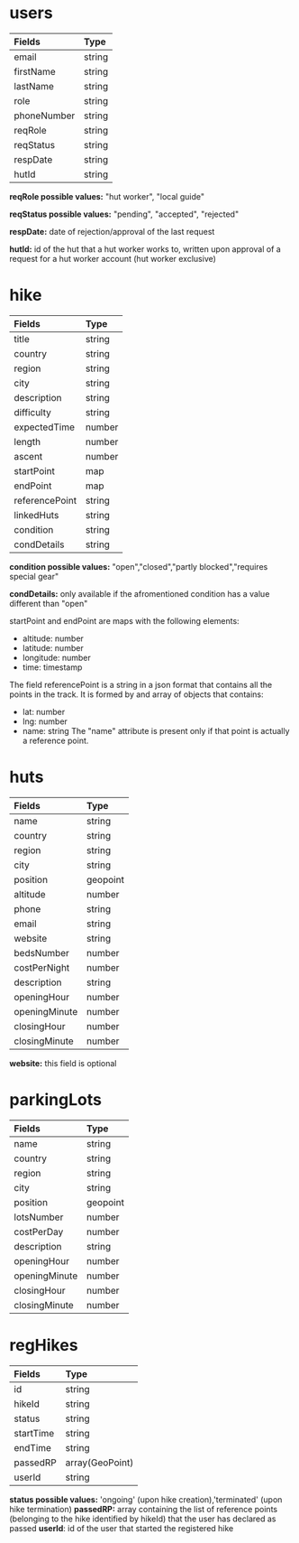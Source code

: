 # users

| Fields    | Type   |
| :-------- | :----- |
| email     | string |
| firstName | string |
| lastName  | string |
| role      | string |
| phoneNumber | string |
| reqRole   | string |
| reqStatus | string |
| respDate      | string |
| hutId       | string |


**reqRole possible values:** "hut worker", "local guide"

**reqStatus possible values:** "pending", "accepted", "rejected"

**respDate:** date of rejection/approval of the last request

**hutId:** id of the hut that a hut worker works to, written upon approval of a request for a hut worker account (hut worker exclusive)


# hike

| Fields         | Type   |
| :------------- | :----- |
| title          | string |
| country        | string |
| region         | string |
| city           | string |
| description    | string |
| difficulty     | string |
| expectedTime   | number |
| length         | number |
| ascent         | number |
| startPoint     | map    |
| endPoint       | map    |
| referencePoint | string |
| linkedHuts     | string |
| condition      | string |
| condDetails    | string |

**condition possible values:** "open","closed","partly blocked","requires special gear"

**condDetails:** only available if the afromentioned condition has a value different than "open"


startPoint and endPoint are maps with the following elements:
- altitude: number
- latitude: number
- longitude: number
- time: timestamp

The field referencePoint is a string in a json format that contains all the points in the track. It is formed by and array of objects that contains:
- lat: number
- lng: number
- name: string
The "name" attribute is present only if that point is actually a reference point.

# huts

| Fields        | Type     |
| :------------ | :------- |
| name          | string   |
| country       | string   |
| region        | string   |
| city          | string   |
| position      | geopoint |
| altitude      | number   |
| phone         | string   |
| email         | string   |
| website       | string   |
| bedsNumber    | number   |
| costPerNight  | number   |
| description   | string   |
| openingHour   | number   |
| openingMinute | number   |
| closingHour   | number   |
| closingMinute | number   |

**website:** this field is optional

# parkingLots

| Fields        | Type     |
| :------------ | :------- |
| name          | string   |
| country       | string   |
| region        | string   |
| city          | string   |
| position      | geopoint |
| lotsNumber    | number   |
| costPerDay    | number   |
| description   | string   |
| openingHour   | number   |
| openingMinute | number   |
| closingHour   | number   |
| closingMinute | number   |

# regHikes

| Fields        | Type     |
| :------------ | :------- |
| id          | string   |
| hikeId          | string   |
| status          | string   |
| startTime          | string   |
| endTime          | string   |
| passedRP          | array(GeoPoint)   |
| userId         | string   |

**status possible values:** 'ongoing' (upon hike creation),'terminated' (upon hike termination)
**passedRP:** array containing the list of reference points (belonging to the hike identified by hikeId) that the user has declared as passed
**userId**: id of the user that started the registered hike



